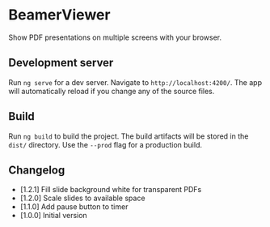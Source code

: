 # BeamerViewer

Show PDF presentations on multiple screens with your browser.

## Development server

Run `ng serve` for a dev server. Navigate to `http://localhost:4200/`. The app will automatically reload if you change any of the source files.

## Build

Run `ng build` to build the project. The build artifacts will be stored in the `dist/` directory. Use the `--prod` flag for a production build.

## Changelog

 - [1.2.1] Fill slide background white for transparent PDFs
 - [1.2.0] Scale slides to available space
 - [1.1.0] Add pause button to timer
 - [1.0.0] Initial version
